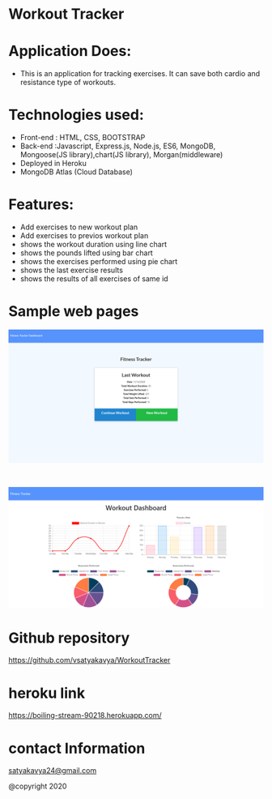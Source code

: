 # Workout Tracker

# Application Does:
* This is an application for tracking exercises. It can save both cardio and resistance type of workouts.

# Technologies used:
* Front-end : HTML, CSS, BOOTSTRAP
* Back-end :Javascript, Express.js, Node.js, ES6, MongoDB, Mongoose(JS library),chart(JS library), Morgan(middleware)
* Deployed in Heroku
* MongoDB Atlas (Cloud Database)


# Features:
* Add exercises to new workout plan
* Add exercises to previos workout plan
* shows the workout duration using line chart
* shows the pounds lifted using bar chart
* shows the exercises performed using pie chart 
* shows the last exercise results
* shows the results of all exercises of same id



# Sample web pages
![picture](Assets/fitness.png) <p>&nbsp;</p> 
![picture](Assets/graph.png)


# Github repository
 https://github.com/vsatyakavya/WorkoutTracker      

 
 
# heroku link
https://boiling-stream-90218.herokuapp.com/

# contact Information
satyakavya24@gmail.com

@copyright 2020
